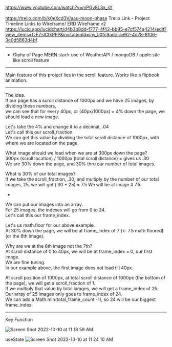 https://www.youtube.com/watch?v=mPGv8L3a_sY
<br />
<br />
https://trello.com/b/k0eXcd3V/aau-moon-phase
Trello Link - Project Timeline
Links to Wireframe/ ERD
Wireframe v2 https://lucid.app/lucidchart/d4b3b8dd-f777-4f42-bb95-e7cf574a4214/edit?view_items=fzFZslCtkPFP&invitationId=inv_00fc9adc-ae92-4d78-8f06-3e0d5863d4bf


---
- Giphy of Page
MERN stack
use of WeatherAPI / mongoDB / apple site like scroll feature

---
Main feature of this project lies in the scroll feature.
Works like a flipbook animation.

---
The idea. <br />
If our page has a scroll distance of 1000px and we have 25 images, by dividing these numbers, <br />
we can see that for every 40px, or (40px/1000px) = 4% down the page, we should load a new image.

Let's take the 4% and change it to a decimal, .04 <br />
Let's call this our scroll_fraction. <br />
We can get this value by dividing the total scroll distance of 1000px, with where we are located on the page.

What image should we load when we are at 300px down the page? <br />
300px (scroll location) / 1000px (total scroll distance) = gives us .30 <br />
We are 30% down the page, and 30% thru our number of total images. <br />

What is 30% of our total images? <br />
If we take the scroll_fraction, .30, and multiply by the number of our total images, 25, we will get (.30 * 25) = 7.5
We will be at image # 7.5. 

-
We can put our images into an array. <br />
For 25 images, the indexes will go from 0 to 24. <br />
Let's call this our frame_index.<br />

Let's us math.floor for our above example. <br />
At 30% down the page, we will be at frame_index of 7 (<- 7.5 math.floored) (or the 6th image).

Why are we at the 6th image not the 7th? <br />
At scroll distance of 0 to 40px, we will be at frame_index = 0, our first image. <br />
We are fine tuning. <br />
In our example above, the first image does not load till 40px.

At scroll position of 1000px, at total scroll distance of 1000px (the bottom of the page), we will get a scroll_fraction of 1. <br />
If we multiply that value by total iamges, we will get a frame_index of 25. <br />
Our array of 25 images only goes to frame_index of 24. <br />
We can add a Math.min(total_frame_count -1), so 24 will be our biggest frame_index. 

---












Key Function

![Screen Shot 2022-10-10 at 11 18 59 AM](https://user-images.githubusercontent.com/105463926/194930080-87234766-3621-4c39-a386-4fb04889d7a6.png)

useState
![Screen Shot 2022-10-10 at 11 24 10 AM](https://user-images.githubusercontent.com/105463926/194930202-d375eb55-495b-46e7-9162-7e88cd7170e8.png)
